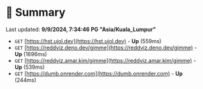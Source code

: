 # 📖 Summary
Last updated: **9/9/2024, 7:34:46 PG "Asia/Kuala_Lumpur"**

- `GET` [https://hst.ujol.dev](https://hst.ujol.dev) - **Up** (559ms)
- `GET` [https://reddviz.deno.dev/gimme](https://reddviz.deno.dev/gimme) - **Up** (1696ms)
- `GET` [https://reddviz.amar.kim/gimme](https://reddviz.amar.kim/gimme) - **Up** (539ms)
- `GET` [https://dumb.onrender.com](https://dumb.onrender.com) - **Up** (244ms)
